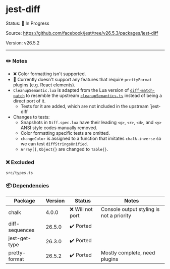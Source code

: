 # jest-diff

Status: :hammer: In Progress

Source: https://github.com/facebook/jest/tree/v26.5.3/packages/jest-diff

Version: v26.5.2

---

### :pencil2: Notes
* :x: Color formatting isn't supported.
* :hammer: Currently doesn't support any features that require `prettyFormat` plugins (e.g. React elements).
* `CleanupSemantic.lua` is adapted from the Lua version of [`diff-match-patch`](https://github.com/google/diff-match-patch/blob/master/lua/diff_match_patch.lua) to resemble the upstream [`cleanupSemantics.ts`](https://github.com/facebook/jest/blob/v26.5.3/packages/jest-diff/src/cleanupSemantic.ts) instead of being a direct port of it.
    * Tests for it are added, which are not included in the upstream `jest-diff
* Changes to tests:
    * Snapshots in `Diff.spec.lua` have their leading `<g>`, `<r>`, `<d>`, and `<y>` ANSI style codes manually removed.
    * Color formatting specific tests are omitted.
    * `changeColor` is assigned to a function that imitates `chalk.inverse` so we can test `diffStringsUnified`.
    * `Array[]`, `Object{}` are changed to `Table{}`.

### :x: Excluded
```
src/types.ts
```

### :package: [Dependencies](https://github.com/facebook/jest/blob/v26.5.3/packages/jest-diff/package.json)
| Package | Version | Status | Notes |
| - | - | - | - |
| chalk | 4.0.0 | :x: Will not port | Console output styling is not a priority |
| diff-sequences | 26.5.0 | :heavy_check_mark: Ported | |
| jest-get-type | 26.3.0 | :heavy_check_mark: Ported | |
| pretty-format | 26.5.2 | :heavy_check_mark: Ported | Mostly complete, need plugins |